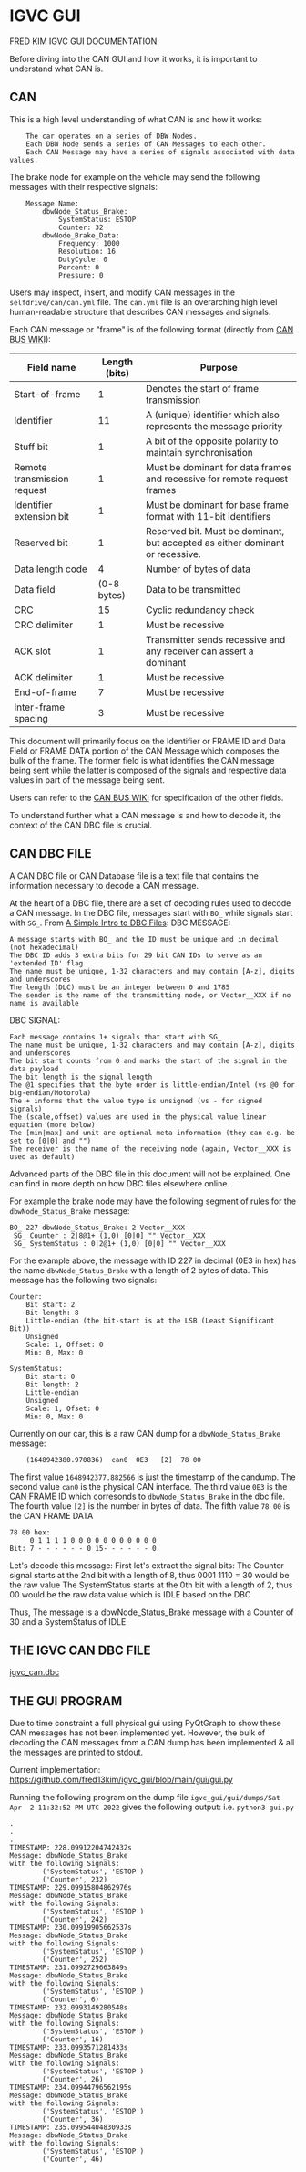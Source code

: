 # IGVC GUI

FRED KIM IGVC GUI DOCUMENTATION

Before diving into the CAN GUI and how it works, it is important to understand what CAN is.

## CAN
This is a high level understanding of what CAN is and how it works:

        The car operates on a series of DBW Nodes.
        Each DBW Node sends a series of CAN Messages to each other.
        Each CAN Message may have a series of signals associated with data values.

The brake node for example on the vehicle may send the following messages with their respective signals:

        Message Name:
            dbwNode_Status_Brake:
                SystemStatus: ESTOP
                Counter: 32
            dbwNode_Brake_Data:
                Frequency: 1000
                Resolution: 16
                DutyCycle: 0
                Percent: 0
                Pressure: 0

Users may inspect, insert, and modify CAN messages in the `selfdrive/can/can.yml` file.
The `can.yml` file is an overarching high level human-readable structure that describes CAN messages and signals.

Each CAN message or "frame" is of the following format (directly from [CAN BUS WIKI](https://en.wikipedia.org/wiki/CAN_bus)):

|Field name 	                |Length (bits) 	|Purpose|
|---|---|---|
|Start-of-frame 	            | 1 	        |Denotes the start of frame transmission|
|Identifier 	                | 11 	        |A (unique) identifier which also represents the message priority|
|Stuff bit 	                    |1 	            |A bit of the opposite polarity to maintain synchronisation|
|Remote transmission request 	|1 	            |Must be dominant for data frames and recessive for remote request frames|
|Identifier extension bit 	    |1 	            |Must be dominant for base frame format with 11-bit identifiers|
|Reserved bit 	                |1 	            |Reserved bit. Must be dominant, but accepted as either dominant or recessive.|
|Data length code 	            |4 	            |Number of bytes of data|
|Data field 	                |(0-8 bytes)    |Data to be transmitted|
|CRC 	                        |15 	        |Cyclic redundancy check|
|CRC delimiter 	                |1 	            |Must be recessive|
|ACK slot 	                    |1 	            |Transmitter sends recessive and any receiver can assert a dominant|
|ACK delimiter 	                |1 	            |Must be recessive|
|End-of-frame 	                |7 	            |Must be recessive|
|Inter-frame spacing 	        |3 	            |Must be recessive|

This document will primarily focus on the Identifier or FRAME ID and Data Field or FRAME DATA portion of the CAN Message which composes the bulk of the frame. The former field is what identifies the CAN message being sent while the latter is composed of the signals and respective data values in part of the message being sent.

Users can refer to the [CAN BUS WIKI](https://en.wikipedia.org/wiki/CAN_bus) for specification of the other fields.

To understand further what a CAN message is and how to decode it, the context of the CAN DBC file is crucial.

## CAN DBC FILE
A CAN DBC file or CAN Database file is a text file that contains the information necessary to decode a CAN message.

At the heart of a DBC file, there are a set of decoding rules used to decode a CAN message.
In the DBC file, messages start with `BO_` while signals start with `SG_`.
From [A Simple Intro to DBC Files](https://www.csselectronics.com/pages/can-dbc-file-database-intro):
DBC MESSAGE:

    A message starts with BO_ and the ID must be unique and in decimal (not hexadecimal)
    The DBC ID adds 3 extra bits for 29 bit CAN IDs to serve as an 'extended ID' flag
    The name must be unique, 1-32 characters and may contain [A-z], digits and underscores
    The length (DLC) must be an integer between 0 and 1785
    The sender is the name of the transmitting node, or Vector__XXX if no name is available

DBC SIGNAL:

    Each message contains 1+ signals that start with SG_
    The name must be unique, 1-32 characters and may contain [A-z], digits and underscores
    The bit start counts from 0 and marks the start of the signal in the data payload
    The bit length is the signal length
    The @1 specifies that the byte order is little-endian/Intel (vs @0 for big-endian/Motorola)
    The + informs that the value type is unsigned (vs - for signed signals)
    The (scale,offset) values are used in the physical value linear equation (more below)
    The [min|max] and unit are optional meta information (they can e.g. be set to [0|0] and "")
    The receiver is the name of the receiving node (again, Vector__XXX is used as default)

Advanced parts of the DBC file in this document will not be explained. One can find in more depth on how DBC files elsewhere online.

For example the brake node may have the following segment of rules for the `dbwNode_Status_Brake` message:
```
BO_ 227 dbwNode_Status_Brake: 2 Vector__XXX
 SG_ Counter : 2|8@1+ (1,0) [0|0] "" Vector__XXX
 SG_ SystemStatus : 0|2@1+ (1,0) [0|0] "" Vector__XXX
```
For the example above, the message with ID 227 in decimal (0E3 in hex) has the name `dbwNode_Status_Brake` with a length of 2 bytes of data. This message has the following two signals:

    Counter:
        Bit start: 2
        Bit length: 8
        Little-endian (the bit-start is at the LSB (Least Significant Bit))
        Unsigned
        Scale: 1, Offset: 0
        Min: 0, Max: 0
    
    SystemStatus:
        Bit start: 0
        Bit length: 2
        Little-endian
        Unsigned
        Scale: 1, Ofset: 0
        Min: 0, Max: 0

Currently on our car, this is a raw CAN dump for a `dbwNode_Status_Brake` message:

        (1648942380.970836)  can0  0E3   [2]  78 00

The first value `1648942377.882566` is just the timestamp of the candump.
The second value `can0` is the physical CAN interface.
The third value `0E3` is the CAN FRAME ID which corresonds to `dbwNode_Status_Brake` in the dbc file.
The fourth value `[2]` is the number in bytes of data.
The fifth value `78 00` is the CAN FRAME DATA
```
78 00 hex:
     0 1 1 1 1 0 0 0 0 0 0 0 0 0 0 0
Bit: 7 - - - - - - 0 15- - - - - - 0
```

Let's decode this message:
First let's extract the signal bits:
The Counter signal starts at the 2nd bit with a length of 8, thus 0001 1110 = 30 would be the raw value
The SystemStatus starts at the 0th bit with a length of 2, thus 00 would be the raw data value which is IDLE based on the DBC

Thus,
The message is a dbwNode_Status_Brake message with
a Counter of 30 and a SystemStatus of IDLE

## THE IGVC CAN DBC FILE
[igvc_can.dbc](https://raw.githubusercontent.com/fred13kim/igvc_gui/main/gui/igvc_can.dbc)

## THE GUI PROGRAM
Due to time constraint a full physical gui using PyQtGraph to show these CAN messages has not been implemented yet. 
However, the bulk of decoding the CAN messages from a CAN dump has been implemented & all the messages are printed to stdout.

Current implementation:
https://github.com/fred13kim/igvc_gui/blob/main/gui/gui.py

Running the following program on the dump file `igvc_gui/gui/dumps/Sat Apr  2 11:32:52 PM UTC 2022` gives the following output:
i.e.
`python3 gui.py`

```
.
.
.
TIMESTAMP: 228.09912204742432s
Message: dbwNode_Status_Brake
with the following Signals:
        ('SystemStatus', 'ESTOP')
        ('Counter', 232)
TIMESTAMP: 229.09915804862976s
Message: dbwNode_Status_Brake
with the following Signals:
        ('SystemStatus', 'ESTOP')
        ('Counter', 242)
TIMESTAMP: 230.09919905662537s
Message: dbwNode_Status_Brake
with the following Signals:
        ('SystemStatus', 'ESTOP')
        ('Counter', 252)
TIMESTAMP: 231.0992729663849s
Message: dbwNode_Status_Brake
with the following Signals:
        ('SystemStatus', 'ESTOP')
        ('Counter', 6)
TIMESTAMP: 232.0993149280548s
Message: dbwNode_Status_Brake
with the following Signals:
        ('SystemStatus', 'ESTOP')
        ('Counter', 16)
TIMESTAMP: 233.0993571281433s
Message: dbwNode_Status_Brake
with the following Signals:
        ('SystemStatus', 'ESTOP')
        ('Counter', 26)
TIMESTAMP: 234.09944796562195s
Message: dbwNode_Status_Brake
with the following Signals:
        ('SystemStatus', 'ESTOP')
        ('Counter', 36)
TIMESTAMP: 235.09954404830933s
Message: dbwNode_Status_Brake
with the following Signals:
        ('SystemStatus', 'ESTOP')
        ('Counter', 46)
```
